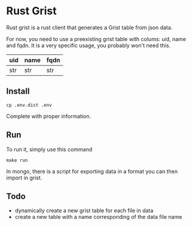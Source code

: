 # Rust Grist

Rust grist is a rust client that generates a Grist table from json data.

For now, you need to use a preexisting grist table with colums: uid, name and fqdn. It is a very specific usage, you probably won't need this.

| uid | name | fqdn |
| --- | ---- | ---- |
| str | str  | str  |


## Install

```
cp .env.dist .env
```

Complete with proper information.

## Run

To run it, simply use this command

```
make run

```

In mongo, there is a script for exporting data in a format you can then import in grist.

## Todo

- dynamically create a new grist table for each file in data
- create a new table with a name corresponding of the data file name
